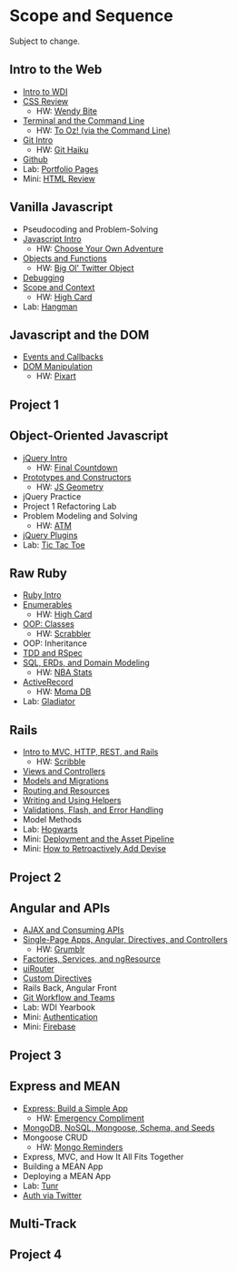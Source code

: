 # Scope and Sequence

Subject to change.

## Intro to the Web
  - [Intro to WDI](https://github.com/ga-wdi-lessons/wdi-intro)
  - [CSS Review](https://github.com/ga-wdi-lessons/css-review)
    - HW: [Wendy Bite](https://github.com/ga-dc/wendy_bite)
  - [Terminal and the Command Line](https://github.com/ga-wdi-lessons/cli-intro)
    - HW: [To Oz! (via the Command Line)](https://github.com/ga-dc/to_oz)
  - [Git Intro](https://github.com/ga-wdi-lessons/git-intro)
    - HW: [Git Haiku](https://github.com/ga-dc/haiku)
  - [Github](https://github.com/ga-wdi-lessons/git-branching)
  - Lab: [Portfolio Pages](https://github.com/ga-dc/portfolio_pages)
  - Mini: [HTML Review](https://github.com/ga-wdi-lessons/html-intro)

## Vanilla Javascript
  - Pseudocoding and Problem-Solving
  - [Javascript Intro](https://github.com/ga-wdi-lessons/js-intro)
    - HW: [Choose Your Own Adventure](https://github.com/ga-dc/choose_your_own_adventure_js)
  - [Objects and Functions](https://github.com/ga-dc/js-objects-functions)
    - HW: [Big Ol' Twitter Object](https://github.com/ga-dc/big_ole_twitter_object)
  - [Debugging](https://github.com/ga-wdi-lessons/js-debugging)
  - [Scope and Context](https://github.com/ga-wdi-lessons/js-scope)
    - HW: [High Card](https://github.com/ga-wdi-exercises/high-card-js)
  - Lab: [Hangman](https://github.com/ga-wdi-exercises/hangman-lab)

## Javascript and the DOM
  - [Events and Callbacks](https://github.com/ga-wdi-lessons/js-events-callbacks)
  - [DOM Manipulation](https://github.com/ga-wdi-lessons/js-dom)
    - HW: [Pixart](https://github.com/ga-dc/pixart_js)

## Project 1

## Object-Oriented Javascript
  - [jQuery Intro](https://github.com/ga-wdi-lessons/js-jquery)
    - HW: [Final Countdown](https://github.com/ga-dc/final-countdown)
  - [Prototypes and Constructors](https://github.com/ga-wdi-lessons/js-prototypes-constructors)
    - HW: [JS Geometry](https://github.com/ga-dc/js_geometry)
  - jQuery Practice
  - Project 1 Refactoring Lab
  - Problem Modeling and Solving
    - HW: [ATM](https://github.com/ga-dc/atm)
  - [jQuery Plugins](https://github.com/ga-wdi-lessons/problem-modeling)
  - Lab: [Tic Tac Toe](https://github.com/ga-dc/tic_tac_toe)

## Raw Ruby
  - [Ruby Intro](https://github.com/ga-wdi-lessons/ruby-intro)
  - [Enumerables](https://github.com/ga-wdi-lessons/ruby-enumerables)
    - HW: [High Card](https://github.com/ga-dc/high_card)
  - [OOP: Classes](https://github.com/ga-wdi-lessons/ruby-oop)
    - HW: [Scrabbler](https://github.com/ga-dc/scrabbler)
  - OOP: Inheritance
  - [TDD and RSpec](https://github.com/ga-wdi-lessons/rspec)
  - [SQL, ERDs, and Domain Modeling](https://github.com/ga-wdi-lessons/sql-erd)
    - HW: [NBA Stats](https://github.com/ga-dc/nba_stats)
  - [ActiveRecord](https://github.com/ga-wdi-lessons/activerecord-intro)
    - HW: [Moma DB](https://github.com/ga-dc/moma_db)
  - Lab: [Gladiator](https://github.com/ga-dc/gladiator)

## Rails
  - [Intro to MVC, HTTP, REST, and Rails](https://github.com/ga-wdi-lessons/mvc-intro-rails)
    - HW: [Scribble](https://github.com/ga-dc/scribble)
  - [Views and Controllers](https://github.com/ga-wdi-lessons/rails-views)
  - [Models and Migrations](https://github.com/ga-wdi-lessons/rails-activerecord)
  - [Routing and Resources](https://github.com/ga-wdi-lessons/rails-routing)
  - [Writing and Using Helpers](https://github.com/ga-wdi-lessons/rails-helpers)
  - [Validations, Flash, and Error Handling](https://github.com/ga-wdi-lessons/rails-errors)
  - Model Methods
  - Lab: [Hogwarts](https://github.com/ga-dc/hogwarts_rails)
  - Mini: [Deployment and the Asset Pipeline](https://github.com/ga-wdi-lessons/rails-deployment)
  - Mini: [How to Retroactively Add Devise](https://github.com/ga-wdi-lessons/rails-auth)

## Project 2

## Angular and APIs
  - [AJAX and Consuming APIs](https://github.com/ga-wdi-lessons/api-intro)
  - [Single-Page Apps, Angular, Directives, and Controllers](https://github.com/ga-wdi-lessons/angular-intro)
    - HW: [Grumblr](https://github.com/ga-dc/grumblr)
  - [Factories, Services, and ngResource](https://github.com/ga-wdi-lessons/angular-resources)
  - [uiRouter](https://github.com/ga-wdi-lessons/angular-routing)
  - [Custom Directives](https://github.com/ga-wdi-lessons/angular-directives)
  - Rails Back, Angular Front
  - [Git Workflow and Teams](https://github.com/ga-wdi-lessons/git-teams)
  - Lab: WDI Yearbook
  - Mini: [Authentication](https://github.com/ga-wdi-lessons/angular-auth)
  - Mini: [Firebase](https://github.com/ga-wdi-lessons/angular-firebase)

## Project 3

## Express and MEAN
  - [Express: Build a Simple App](https://github.com/ga-wdi-lessons/express-intro)
    - HW: [Emergency Compliment](https://github.com/ga-dc/compliment-express)
  - [MongoDB, NoSQL, Mongoose, Schema, and Seeds](https://github.com/ga-wdi-lessons/mongo-intro)
  - Mongoose CRUD
    - HW: [Mongo Reminders](https://github.com/ga-dc/reminders_mongo)
  - Express, MVC, and How It All Fits Together
  - Building a MEAN App
  - Deploying a MEAN App
  - Lab: [Tunr](https://github.com/ga-dc/tunr)
  - [Auth via Twitter](https://github.com/ga-wdi-lessons/express-oauth)

## Multi-Track

## Project 4
